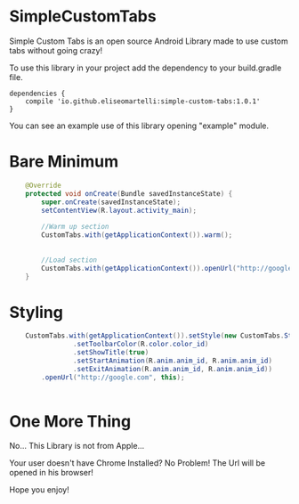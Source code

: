 # SimpleCustomTabs
Simple Custom Tabs is an open source Android Library made to use custom tabs without going crazy!

To use this library in your project add the dependency to your build.gradle file.

```
dependencies {
    compile 'io.github.eliseomartelli:simple-custom-tabs:1.0.1'
}
```

You can see an example use of this library opening "example" module.

# Bare Minimum 

```java
    @Override
    protected void onCreate(Bundle savedInstanceState) {
        super.onCreate(savedInstanceState);
        setContentView(R.layout.activity_main);
        
        //Warm up section
        CustomTabs.with(getApplicationContext()).warm();
        
        
        //Load section
        CustomTabs.with(getApplicationContext()).openUrl("http://google.com", this);
    }
```

# Styling 

```java
    CustomTabs.with(getApplicationContext()).setStyle(new CustomTabs.Style()
                .setToolbarColor(R.color.color_id)
                .setShowTitle(true)
                .setStartAnimation(R.anim.anim_id, R.anim.anim_id)
                .setExitAnimation(R.anim.anim_id, R.anim.anim_id))
        .openUrl("http://google.com", this);
    
```

# One More Thing
No... This Library is not from Apple...

Your user doesn't have Chrome Installed? No Problem!
The Url will be opened in his browser!


Hope you enjoy!
